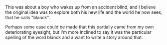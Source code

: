 This was about a boy who wakes up from an accident blind,
and I believe the original idea was to explore both his new life and the world he now sees,
that he calls "blanck".

Perhaps some case could be made that this partially came from my own deteriorating eyesight,
but I'm more inclined to say it was the particular spelling of the word blanck and a want to write a story around that.
